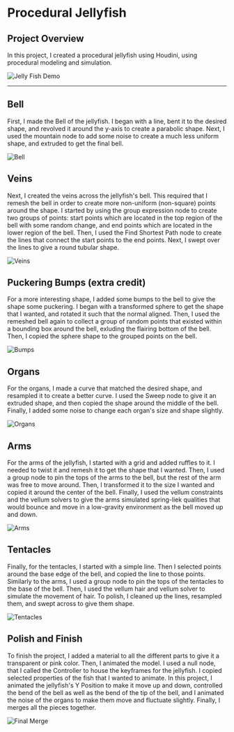 # Procedural Jellyfish

## Project Overview

In this project, I created a procedural jellyfish using Houdini, using procedural modeling and simulation. 

![Jelly Fish Demo](https://www.youtube.com/watch?v=mr_SnPgcRcI)

---

## Bell
First, I made the Bell of the jellyfish. I began with a line, bent it to the desired shape, and revolved it around the y-axis to create a parabolic shape. Next, I used the mountain node to add some noise to create a much less uniform shape, and extruded to get the final bell. 

![Bell](https://github.com/kyraSclark/hw02-jellyfish/assets/60115638/7cc5ef80-9230-4ae2-aa4d-2172aa9b68a3)

## Veins
Next, I created the veins across the jellyfish's bell. This required that I remesh the bell in order to create more non-uniform (non-square) points around the shape. I started by using the group expression node to create two groups of points: start points which are located in the top region of the bell with some random change, and end points which are located in the lower region of the bell. Then, I used the Find Shortest Path node to create the lines that connect the start points to the end points. Next, I swept over the lines to give a round tubular shape. 

![Veins](https://github.com/kyraSclark/hw02-jellyfish/assets/60115638/14c8ba49-d726-4b7e-9212-9cc8436ed4c4)

## Puckering Bumps (extra credit)
For a more interesting shape, I added some bumps to the bell to give the shape some puckering. I began with a transformed sphere to get the shape that I wanted, and rotated it such that the normal aligned. Then, I used the remeshed bell again to collect a group of random points that existed within a bounding box around the bell, exluding the flairing bottom of the bell. Then, I copied the sphere shape to the grouped points on the bell. 

![Bumps](https://github.com/kyraSclark/hw02-jellyfish/assets/60115638/d22c826f-025e-4a5c-bf70-d147238a47c9)

## Organs
For the organs, I made a curve that matched the desired shape, and resampled it to create a better curve. I used the Sweep node to give it an extruded shape, and then copied the shape around the middle of the bell. Finally, I added some noise to change each organ's size and shape slightly. 

![Organs](https://github.com/kyraSclark/hw02-jellyfish/assets/60115638/39dc2175-6b5c-4337-92c9-239ca8ab0c4f)

## Arms
For the arms of the jellyfish, I started with a grid and added ruffles to it. I needed to twist it and remesh it to get the shape that I wanted. Then, I used a group node to pin the tops of the arms to the bell, but the rest of the arm was free to move around. Then, I transformed it to the size I wanted and copied it around the center of the bell. Finally, I used the vellum constraints and the vellum solvers to give the arms simulated spring-liek qualities that would bounce and move in a low-gravity environment as the bell moved up and down. 

![Arms](https://github.com/kyraSclark/hw02-jellyfish/assets/60115638/a7b31bef-5a81-454c-adf1-3c9a4e66de2e)

## Tentacles
Finally, for the tentacles, I started with a simple line. Then I selected points around the base edge of the bell, and copied the line to those points. Similarly to the arms, I used a group node to pin the tops of the tentacles to the base of the bell. Then, I used the vellum hair and vellum solver to simulate the movement of hair. To polish, I cleaned up the lines, resampled them, and swept across to give them shape. 

![Tentacles](https://github.com/kyraSclark/hw02-jellyfish/assets/60115638/0718a010-cd58-49d5-af3f-cf6f9195f73c)

## Polish and Finish 
To finish the project, I added a material to all the different parts to give it a transparent or pink color. Then, I animated the model. I used a null node, that I called the Controller to house the keyframes for the jellyfish. I copied selected properties of the fish that I wanted to animate. In this project, I animated the jellyfish's Y Position to make it move up and down, controlled the bend of the bell as well as the bend of the tip of the bell, and I animated the noise of the organs to make them move and fluctuate slightly. Finally, I merges all the pieces together. 

![Final Merge](https://github.com/kyraSclark/hw02-jellyfish/assets/60115638/498fc3cc-83ac-4cd1-8541-8db57fe7c55f)
